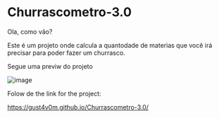 # Churrascometro-3.0
Ola, como vão?

Este é um projeto onde calcula a quantodade de materias que você irá precisar para poder fazer um churrasco.

Segue uma previw do projeto

![image](https://user-images.githubusercontent.com/101583479/210652710-8ce930b1-9448-472c-922a-9ce730f59087.png)

Folow de the link for the project:

https://gust4v0m.github.io/Churrascometro-3.0/

